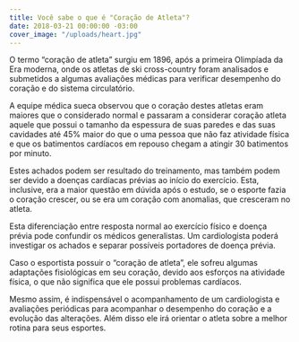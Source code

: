 ```yaml
---
title: Você sabe o que é "Coração de Atleta"?
date: 2018-03-21 00:00:00 -03:00
cover_image: "/uploads/heart.jpg"
---
```


O termo “coração de atleta” surgiu em 1896, após a primeira Olimpíada da Era moderna, onde os atletas de ski cross-country foram analisados e submetidos a algumas avaliações médicas para verificar desempenho do coração e do sistema circulatório.

A equipe médica sueca observou que o coração destes atletas eram maiores que o considerado normal e passaram a considerar coração atleta aquele que possui o tamanho da espessura de suas paredes e das suas cavidades até 45% maior do que o uma pessoa que não faz atividade física e que os batimentos cardíacos em repouso chegam a atingir 30 batimentos por minuto.

Estes achados podem ser resultado do treinamento, mas também podem ser devido a doenças cardíacas prévias ao início do exercício. Esta, inclusive, era a maior questão em dúvida após o estudo, se o esporte fazia o coração crescer, ou se era um coração com anomalias, que cresceram no atleta.

Esta diferenciação entre resposta normal ao exercício físico e doença prévia pode confundir os médicos generalistas. Um cardiologista poderá investigar os achados e separar possíveis portadores de doença prévia.

Caso o esportista possuir o “coração de atleta”, ele sofreu algumas adaptações fisiológicas em seu coração, devido aos esforços na atividade física, o que não significa que ele possui problemas cardíacos.

Mesmo assim, é indispensável o acompanhamento de um cardiologista e avaliações periódicas para acompanhar o desempenho do coração e a evolução das alterações. Além disso ele irá orientar o atleta sobre a melhor rotina para seus esportes.